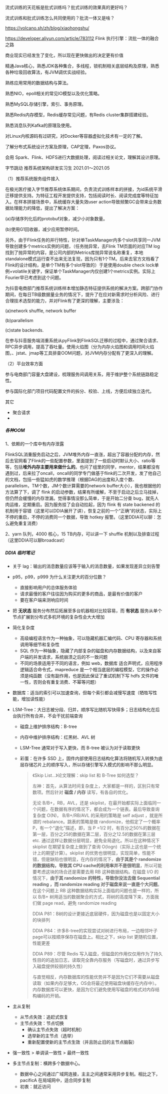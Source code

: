 流式训练的天花板是批式训练吗？批式训练的效果真的更好吗？

流式训练和批式训练怎么共同使用的？批流一体又是啥？

https://volcano.sh/zh/blog/xiaohongshu/



https://developer.aliyun.com/article/783112 Flink 执行引擎：流批一体的融合之路



商业现实已经发生了变化，所以现在更快做出的决定更有价值





精通Java核心，熟悉JDK各种集合，多线程，锁机制相关底层结构及原理，熟悉各种垃圾回收算法，有JVM调优实战经验。

熟练应用常用的数据结构与算法。

熟悉NIO，epoll相关的常见IO模型以及优化策略。

熟悉MySQL存储引擎，索引、事务原理。

熟悉Redis内存模型，Redis缓存常见问题，有Redis cluster集群搭建经验。

熟悉消息队列Kafka的原理及使用。

对Linux内核源码有过研究，对Docker等容器虚拟化技术有一定的了解。

了解分布式系统设计方案及原理，CAP定理，Paxos协议。

会用 Spark、Flink、HDFS进行大数据处理，阅读过相关论文，理解其设计原理。





字节跳动	推荐系统架构研发实习生	2021.01～2021.05

（1）推荐系统服务组件接入

在极光医疗接入字节推荐系统体系期间，负责流式训练样本的拼接，为id系统平滑迁移提供支持。为特征工程开发提供支持，包括阅读时长、阅读完成度等特征加入。在样本拼接场景中，系统缓存大量失效user action导致频繁GC会带来业务数据处理能力的降低，提出了解决方案：

(a)存储序列化后的protobuf对象，减少小对象数量。

(b)使用G1回收器，减少应用暂停时间。

另外，由于Flink任务的并行特性，针对单TaskManager内多个slot共享同一JVM导致创建多个metrics实例的问题，（任务抛异常，去Flink TM页面的对应TM log找到了抛异常的内容，是公司内部的Metrics库抛异常说名称重复，本地standalone模式运行查不出来无法复现，因为只有1个TM。后来去官方文档看了Flink的设计结构，是单个TM有多个slot导致的）于是使用double check lock单例+volatile关键字，保证单个TaskManager内仅创建1个metrics实例。实际上Fourier早已考虑到这个问题。

为抖音电商部门推荐系统训练样本增加静态特征提供系统的解决方案。跨部门协作期间，在每日TB级数据量业务的情况下，提升了在应对新需求时分析风险、进行合理技术选型的能力，并对Flink有了更深的理解，主要涉及：

(a)network shuffle, network buffer 

(b)parallelism 

(c)state backends.

在参与抖音服务端消重系统从pyFlink到FlinkSQL迁移的过程中，通过聚合请求、RPC异步调用，提高了吞吐量。使用火焰图（分为内存火焰图和调用时间火焰图，、jstat、jmap等工具排查OOM问题，对JVM内存分配有了更深入的理解。

（2）平台效率方面

参与电商部门容量大盘建设，梳理服务间调用关系，用于维护整个系统链路稳定性。

参与国际化部门项目代码配置文件的拆分、校验、上线，方便后续独立迭代。



其它

- 聚合请求
- 



##### 各种OOM

1、依赖的一个库中有内存泄露

FlinkSQL消重服务启动之后，JVM堆外内存一直涨，超出了容器分配的内存，然后去官网看了Flink的一些配置参数，里面提到了一些启动时默认大小、ratio等等，包括**堆外内存主要用来做什么的**。也问了组里的同学，mentor，结果都没有遇到过，后来拉了oncall，oncall的同学专门做基于flink的二次开发，发了他自己的文档，包括一些猛如虎的数学推理（根据DAG的出度和入度个数、parallelism，TM个数，JM个数计算需要的network buffer大小），我也根据他的方法算了下，调了 flink 的启动参数，结果有所缓解，不至于启动之后立马挂掉，但仍然会缓慢的内存泄漏。觉得事情没那么简单，于是开始二分查 bug，就先人肉运维，定期重启。因为服务挂了会自动拉起，因为 flink 有 state backened 的机制用于容错（这里可以DDIA展开了讲），恢复之前的一个“正确”的状态，实际上不停的重启，不停的消费同一个数据，导致 hotkey 报警。（这里DDIA可以聊：怎么避免重复消费）

2、yarn 队列，4000 核心，15 TB内存，可以讲一下 shuffle 机制以及排查过程（这里DDIA可以聊broadcast）



##### DDIA 临时笔记

- 关于 lag：输出的消息数量应该等于输入的消息数量，如果发现差异立刻告警

- p95，p99，p999 为什么关注更大的百分位数？
  - 直接影响用户的总体服务体验
  - 请求最慢的客户往往因为购买的更多的商品，是最有价值的客户
  - 要在客户端来测响应时间
  
- 把 **无状态** 服务分布然后拓展至多台机器相对比较容易，而 **有状态** 服务从单个节点扩展到分布式多机环境的复杂性会大大增加

- 简化复杂度
  - 高级编程语言作为一种抽象，可以隐藏机器汇编代码、CPU 寄存器和系统调用等细节和复杂性
  - SQL 作为一种抽象，隐藏了内部复杂的磁盘和内存数据结构，以及来自客户端的并发请求，系统崩溃之后的不一致问题
  - 不同的场景适用于不同的语言，例如 web，数据库 适合声明式，应用程序逻辑适合命令式，mapreduce 是一个相当底层的编程模型，它的操作必须是纯函数（没有副作用，也是因此保证了重试机制下写 hdfs 文件的唯一性，否则会有重复消费、不幂等问题）
  
- 数据库：适当的索引可以加速查询，但每个索引都会减慢写速度（牺牲写性能，增加读性能）

- LSM-Tree：大日志被分段、归并，顺序写比随机写快得多；日志结构化在后台执行所有合并，不会干扰前端查询
  - 磁盘上维护排序结构：B-tree
  
  - 内存中维护排序结构：红黑树、AVL 树
  
  - LSM-Tree 通常对于写入更快，而 B-tree 被认为对于读取更快
  
  - 彩蛋：在许多 SSD 上，固件内部使用日志结构化算法将随机写入转换为底层存储芯片上的顺序写入，所以存储引擎写入模式的影响不那么明显。
  
    >《Skip List...》论文理解：skip list 和 B-Tree 如何选型？
    >
    >左神：首先，从算法时间复杂度上，大家都是一样的，区别只有常数项。然后针对 **磁盘 / 内存** 读写，有各自的优化。
    >
    >无论 B/B+，RB，AVL，还是 skiplist，在最开始都实际上面临同一个问题，在数据有序的情况下，都会成为一个链表。最后导致查询复杂度 O(N)， B/B+/RB/AVL 的采用的策略是 self adjust ，就是所谓的 rebalance。跳表的策略是做 randomize，他假定了一个概率 P，有一个“退化”描述，即，当 P =1/2 时，有百分之50%的数据在第一层，百分之25的数据在第二层，百分之12.5的数据在第三层 etc. 通过这样让数据分层明显，避免全局退化。所以在这种情况下 skiplist 在期望复杂度上做到了查询 O(logn)（实际上这也是一个统计上的期望计算）。skiplist 的优势也很明显，实现简单，性能不错，但是缺陷也很明显，在内存的情况下，**由于其是个 randomize 的数据结构，导致其 CPU cache的利用率并不是很明显**，所以可能要考虑这块的场合还是需要去用 RB 这种数据结构。在磁盘 I/O 的情况下，**由于其 randomize 的特性，导致你没法去做 Sequential reading ，而 randomize reading 对于磁盘来说一直是个大问题**。在这个问题上 RB 这种数据结构实际上面临的问题也是一样的，所以 B/B+ 树用适当的数据聚合的方式，将树的高度降下来，方面我们做 page read，避免 randomize reading
    >
    >DDIA P81：B树的设计更接近底层硬件，因为磁盘也是以固定大小的块排列
    >
    >DDIA P84：许多B-tree的实现尝试对树进行布局，一边相邻叶子page可以按顺序保存在磁盘上。相比之下，skip list 更随机位置，性能更差
    >
    >DDIA P89：尽管 Redis 写入磁盘，但磁盘的作用仅仅用作为了持久性目的的追加日志，读取完全靠内存服务（写磁盘时，通过异步写入磁盘提供较弱的持久性）
    >
    >与直觉相反，内存数据库的性能优势并不是因为它们不需要从磁盘读取（如果内存足够大，OS会将最近使用磁盘块缓存在内存中）。内存数据库可以更快，是因为它们避免使用写磁盘的格式对内存结构编码的开销。
  
- 主从复制

  - 从节点失效：追赶式恢复
  - 主节点失效：节点切换
    - 确认主节点失效（超时机制）
    - 选举新的主节点（选举）
    - 重新配置使新的主节点生效（并且防止旧的主节点脑裂）

- 强一致性 > 单调读一致性 > 最终一致性

- 多主节点复制：横跨多个数据中心。

  - 数据中心之间通过广域网连接，主主之间通常采用异步复制。相比之下，pacificA 在局域网中，适合同步复制
  - 初衷：就近访问

